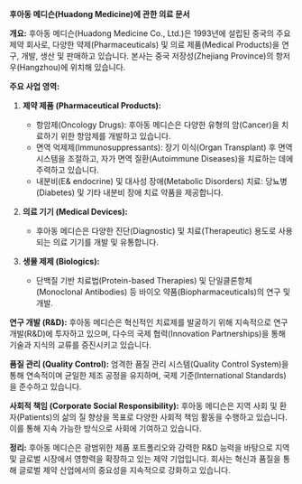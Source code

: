**후아동 메디슨(Huadong Medicine)에 관한 의료 문서**

**개요:**
후아동 메디슨(Huadong Medicine Co., Ltd.)은 1993년에 설립된 중국의 주요 제약 회사로, 다양한 약제(Pharmaceuticals) 및 의료 제품(Medical Products)을 연구, 개발, 생산 및 판매하고 있습니다. 본사는 중국 저장성(Zhejiang Province)의 항저우(Hangzhou)에 위치해 있습니다.

**주요 사업 영역:**

1. **제약 제품 (Pharmaceutical Products):**
   - 항암제(Oncology Drugs): 후아동 메디슨은 다양한 유형의 암(Cancer)을 치료하기 위한 항암제를 개발하고 있습니다.
   - 면역 억제제(Immunosuppressants): 장기 이식(Organ Transplant) 후 면역 시스템을 조절하고, 자가 면역 질환(Autoimmune Diseases)을 치료하는 데에 주력하고 있습니다.
   - 내분비(E& endocrine) 및 대사성 장애(Metabolic Disorders) 치료: 당뇨병(Diabetes) 및 기타 내분비 장애 치료 약품을 제공합니다.

2. **의료 기기 (Medical Devices):**
   - 후아동 메디슨은 다양한 진단(Diagnostic) 및 치료(Therapeutic) 용도로 사용되는 의료 기기를 개발 및 유통합니다.

3. **생물 제제 (Biologics):**
   - 단백질 기반 치료법(Protein-based Therapies) 및 단일클론항체(Monoclonal Antibodies) 등 바이오 약품(Biopharmaceuticals)의 연구 및 개발.

**연구 개발 (R&D):**
후아동 메디슨은 혁신적인 치료제를 발굴하기 위해 지속적으로 연구 개발(R&D)에 투자하고 있으며, 다수의 국제 협력(Innovation Partnerships)을 통해 기술과 지식의 교류를 증진시키고 있습니다.

**품질 관리 (Quality Control):**
엄격한 품질 관리 시스템(Quality Control System)을 통해 연속적이며 균일한 제조 공정을 유지하며, 국제 기준(International Standards)을 준수하고 있습니다.

**사회적 책임 (Corporate Social Responsibility):**
후아동 메디슨은 지역 사회 및 환자(Patients)의 삶의 질 향상을 목표로 다양한 사회적 책임 활동을 수행하고 있습니다. 이를 통해 지속 가능한 방식으로 사회에 기여하고 있습니다.

**정리:**
후아동 메디슨은 광범위한 제품 포트폴리오와 강력한 R&D 능력을 바탕으로 지역 및 글로벌 시장에서 영향력을 확장하고 있는 제약 기업입니다. 회사는 혁신과 품질을 통해 글로벌 제약 산업에서의 중요성을 지속적으로 강화하고 있습니다.